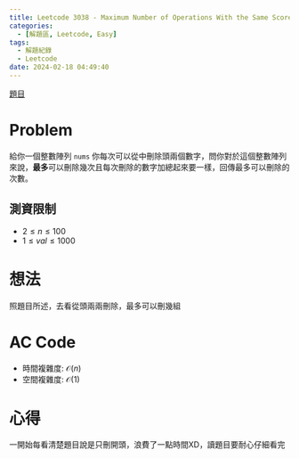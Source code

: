 ```yaml
---
title: Leetcode 3038 - Maximum Number of Operations With the Same Score I
categories:
  - [解題區, Leetcode, Easy]
tags:
  - 解題紀錄
  - Leetcode
date: 2024-02-18 04:49:40
---
```


[題目](https://leetcode.com/problems/maximum-number-of-operations-with-the-same-score-i)

# Problem

給你一個整數陣列 `nums` 你每次可以從中刪除頭兩個數字，問你對於這個整數陣列來說，**最多**可以刪除幾次且每次刪除的數字加總起來要一樣，回傳最多可以刪除的次數。

## 測資限制

- $2 \le n \le 100$
- $1 \le val \le 1000$

# 想法

照題目所述，去看從頭兩兩刪除，最多可以刪幾組

# AC Code

<script src="https://emgithub.com/embed-v2.js?target=https%3A%2F%2Fgithub.com%2Froy4801%2Fsolved_problems%2Fblob%2Fmaster%2Fleetcode%2F3038.cpp%23L18-L37&style=github&type=code&showBorder=on&showLineNumbers=on&showFileMeta=on&showFullPath=on&showCopy=on"></script>

- 時間複雜度: $\mathcal{O}(n)$
- 空間複雜度: $\mathcal{O}(1)$

<!-- # 賞析 -->


# 心得

一開始每看清楚題目說是只刪開頭，浪費了一點時間XD，讀題目要耐心仔細看完
